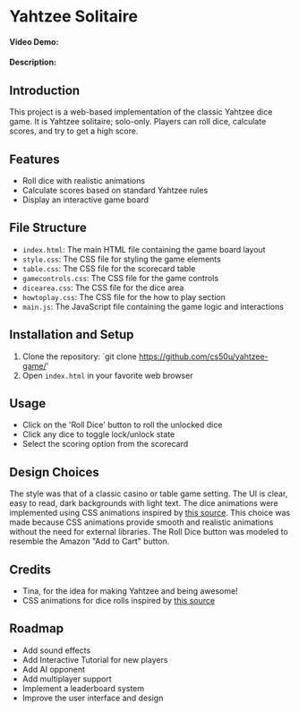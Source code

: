 # Yahtzee Solitaire
#### Video Demo:  <URL HERE>
#### Description:
## Introduction

This project is a web-based implementation of the classic Yahtzee dice game. It is Yahtzee solitaire; solo-only. Players can roll dice, calculate scores, and try to get a high score.

## Features

- Roll dice with realistic animations
- Calculate scores based on standard Yahtzee rules
- Display an interactive game board

## File Structure

- `index.html`: The main HTML file containing the game board layout
- `style.css`: The CSS file for styling the game elements
- `table.css`: The CSS file for the scorecard table
- `gamecontrols.css`: The CSS file for the game controls
- `dicearea.css`: The CSS file for the dice area
- `howtoplay.css`: The CSS file for the how to play section
- `main.js`: The JavaScript file containing the game logic and interactions


## Installation and Setup

1. Clone the repository: `git clone https://github.com/cs50u/yahtzee-game/'
2. Open `index.html` in your favorite web browser

## Usage

- Click on the 'Roll Dice' button to roll the unlocked dice
- Click any dice to toggle lock/unlock state
- Select the scoring option from the scorecard

## Design Choices

The style was that of a classic casino or table game setting. The UI is clear, easy to read, dark backgrounds with light text. The dice animations were implemented using CSS animations inspired by [this source](https://codesandbox.io/s/animated-3d-dice-roll-eorl0). This choice was made because CSS animations provide smooth and realistic animations without the need for external libraries. The Roll Dice button was modeled to resemble the Amazon "Add to Cart" button.

## Credits

- Tina, for the idea for making Yahtzee and being awesome!
- CSS animations for dice rolls inspired by [this source](https://codesandbox.io/s/animated-3d-dice-roll-eorl0)

## Roadmap

- Add sound effects
- Add Interactive Tutorial for new players
- Add AI opponent
- Add multiplayer support
- Implement a leaderboard system
- Improve the user interface and design